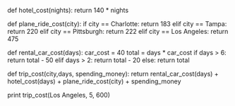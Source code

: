
def hotel_cost(nights):
    return 140 * nights
    
def plane_ride_cost(city):
    if city == Charlotte:
        return 183
    elif city == Tampa:
        return 220
    elif city == Pittsburgh:
        return 222
    elif city == Los Angeles:
        return 475

def rental_car_cost(days):
    car_cost = 40
    total = days * car_cost
    if days > 6:
        return total - 50
    elif days > 2:
        return total - 20
    else: 
        return total

def trip_cost(city,days, spending_money):
    return rental_car_cost(days) + hotel_cost(days) + plane_ride_cost(city) + spending_money
    
print trip_cost(Los Angeles, 5, 600)
